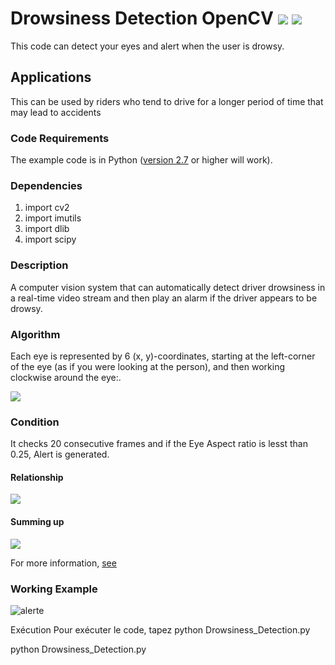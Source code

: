 # Drowsiness Detection OpenCV [![](https://img.shields.io/github/license/sourcerer-io/hall-of-fame.svg?colorB=ff0000)](https://github.com/akshaybahadur21/Drowsiness_Detection/blob/master/LICENSE.txt) [![](https://img.shields.io/badge/Akshay-Bahadur-brightgreen.svg?colorB=ff0000)](https://akshaybahadur.com)

This code can detect your eyes and alert when the user is drowsy.

## Applications

This can be used by riders who tend to drive for a longer period of time that may lead to accidents

### Code Requirements

The example code is in Python ([version 2.7](https://www.python.org/download/releases/2.7/) or higher will work).

### Dependencies

1. import cv2
2. import imutils
3. import dlib
4. import scipy

### Description

A computer vision system that can automatically detect driver drowsiness in a real-time video stream and then play an alarm if the driver appears to be drowsy.

### Algorithm

Each eye is represented by 6 (x, y)-coordinates, starting at the left-corner of the eye (as if you were looking at the person), and then working clockwise around the eye:.

<img src="https://github.com/akshaybahadur21/Drowsiness_Detection/blob/master/eye1.jpg">

### Condition

It checks 20 consecutive frames and if the Eye Aspect ratio is lesst than 0.25, Alert is generated.

#### Relationship

<img src="https://github.com/akshaybahadur21/Drowsiness_Detection/blob/master/eye2.png">

#### Summing up

<img src="https://github.com/akshaybahadur21/Drowsiness_Detection/blob/master/eye3.jpg">

For more information, [see](https://www.pyimagesearch.com/2017/05/08/drowsiness-detection-opencv/)

### Working Example

![alerte](https://user-images.githubusercontent.com/39752128/113356743-4deda580-9332-11eb-84ea-985bcdf82221.PNG)

Exécution
Pour exécuter le code, tapez python Drowsiness_Detection.py

python Drowsiness_Detection.py
